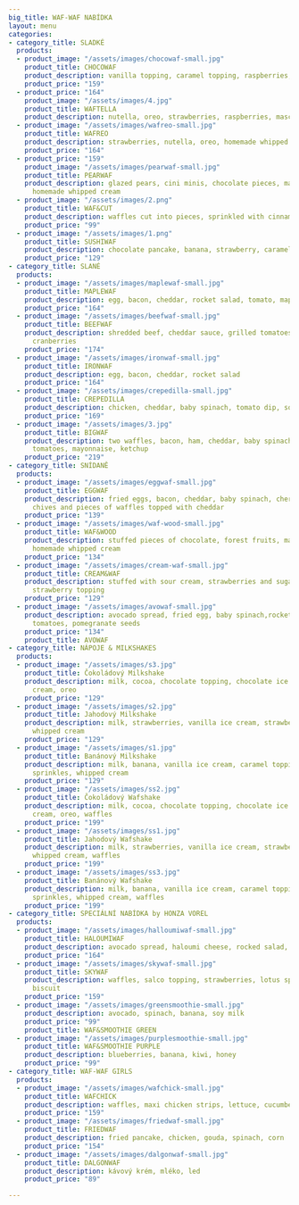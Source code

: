 ```yaml
---
big_title: WAF-WAF NABÍDKA
layout: menu
categories:
- category_title: SLADKÉ
  products:
  - product_image: "/assets/images/chocowaf-small.jpg"
    product_title: CHOCOWAF
    product_description: vanilla topping, caramel topping, raspberries, nuts
    product_price: "159"
  - product_price: "164"
    product_image: "/assets/images/4.jpg"
    product_title: WAFTELLA
    product_description: nutella, oreo, strawberries, raspberries, mascarpone
  - product_image: "/assets/images/wafreo-small.jpg"
    product_title: WAFREO
    product_description: strawberries, nutella, oreo, homemade whipped cream
    product_price: "164"
  - product_price: "159"
    product_image: "/assets/images/pearwaf-small.jpg"
    product_title: PEARWAF
    product_description: glazed pears, cini minis, chocolate pieces, maple syrup,
      homemade whipped cream
  - product_image: "/assets/images/2.png"
    product_title: WAF&CUT
    product_description: waffles cut into pieces, sprinkled with cinnamon sugar, nutella
    product_price: "99"
  - product_image: "/assets/images/1.png"
    product_title: SUSHIWAF
    product_description: chocolate pancake, banana, strawberry, caramel topping, coconut
    product_price: "129"
- category_title: SLANÉ
  products:
  - product_image: "/assets/images/maplewaf-small.jpg"
    product_title: MAPLEWAF
    product_description: egg, bacon, cheddar, rocket salad, tomato, maple syrup
    product_price: "164"
  - product_image: "/assets/images/beefwaf-small.jpg"
    product_title: BEEFWAF
    product_description: shredded beef, cheddar sauce, grilled tomatoes, onions, salad,
      cranberries
    product_price: "174"
  - product_image: "/assets/images/ironwaf-small.jpg"
    product_title: IRONWAF
    product_description: egg, bacon, cheddar, rocket salad
    product_price: "164"
  - product_image: "/assets/images/crepedilla-small.jpg"
    product_title: CREPEDILLA
    product_description: chicken, cheddar, baby spinach, tomato dip, sour cream
    product_price: "169"
  - product_image: "/assets/images/3.jpg"
    product_title: BIGWAF
    product_description: two waffles, bacon, ham, cheddar, baby spinach, rocked salad,
      tomatoes, mayonnaise, ketchup
    product_price: "219"
- category_title: SNÍDANĚ
  products:
  - product_image: "/assets/images/eggwaf-small.jpg"
    product_title: EGGWAF
    product_description: fried eggs, bacon, cheddar, baby spinach, cherry tomatoes,
      chives and pieces of waffles topped with cheddar
    product_price: "139"
  - product_image: "/assets/images/waf-wood-small.jpg"
    product_title: WAF&WOOD
    product_description: stuffed pieces of chocolate, forest fruits, maple syrup,
      homemade whipped cream
    product_price: "134"
  - product_image: "/assets/images/cream-waf-small.jpg"
    product_title: CREAM&WAF
    product_description: stuffed with sour cream, strawberries and sugar, topped with
      strawberry topping
    product_price: "129"
  - product_image: "/assets/images/avowaf-small.jpg"
    product_description: avocado spread, fried egg, baby spinach,rocket salad, cherry
      tomatoes, pomegranate seeds
    product_price: "134"
    product_title: AVOWAF
- category_title: NÁPOJE & MILKSHAKES
  products:
  - product_image: "/assets/images/s3.jpg"
    product_title: Čokoládový Milkshake
    product_description: milk, cocoa, chocolate topping, chocolate ice cream, whipped
      cream, oreo
    product_price: "129"
  - product_image: "/assets/images/s2.jpg"
    product_title: Jahodový Milkshake
    product_description: milk, strawberries, vanilla ice cream, strawberry topping,
      whipped cream
    product_price: "129"
  - product_image: "/assets/images/s1.jpg"
    product_title: Banánový Milkshake
    product_description: milk, banana, vanilla ice cream, caramel topping, colored
      sprinkles, whipped cream
    product_price: "129"
  - product_image: "/assets/images/ss2.jpg"
    product_title: Čokoládový Wafshake
    product_description: milk, cocoa, chocolate topping, chocolate ice cream, whipped
      cream, oreo, waffles
    product_price: "199"
  - product_image: "/assets/images/ss1.jpg"
    product_title: Jahodový Wafshake
    product_description: milk, strawberries, vanilla ice cream, strawberry topping,
      whipped cream, waffles
    product_price: "199"
  - product_image: "/assets/images/ss3.jpg"
    product_title: Banánový Wafshake
    product_description: milk, banana, vanilla ice cream, caramel topping, colored
      sprinkles, whipped cream, waffles
    product_price: "199"
- category_title: SPECIÁLNÍ NABÍDKA by HONZA VOREL
  products:
  - product_image: "/assets/images/halloumiwaf-small.jpg"
    product_title: HALOUMIWAF
    product_description: avocado spread, haloumi cheese, rocked salad, tomato
    product_price: "164"
  - product_image: "/assets/images/skywaf-small.jpg"
    product_title: SKYWAF
    product_description: waffles, salco topping, strawberries, lotus sprinkles and
      biscuit
    product_price: "159"
  - product_image: "/assets/images/greensmoothie-small.jpg"
    product_description: avocado, spinach, banana, soy milk
    product_price: "99"
    product_title: WAF&SMOOTHIE GREEN
  - product_image: "/assets/images/purplesmoothie-small.jpg"
    product_title: WAF&SMOOTHIE PURPLE
    product_description: blueberries, banana, kiwi, honey
    product_price: "99"
- category_title: WAF-WAF GIRLS
  products:
  - product_image: "/assets/images/wafchick-small.jpg"
    product_title: WAFCHICK
    product_description: waffles, maxi chicken strips, lettuce, cucumber, mayonnaise
    product_price: "159"
  - product_image: "/assets/images/friedwaf-small.jpg"
    product_title: FRIEDWAF
    product_description: fried pancake, chicken, gouda, spinach, corn
    product_price: "154"
  - product_image: "/assets/images/dalgonwaf-small.jpg"
    product_title: DALGONWAF
    product_description: kávový krém, mléko, led
    product_price: "89"

---
```

